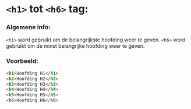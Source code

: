 `<h1>` tot `<h6>` tag:
======================

### Algemene info:

`<h1>` word gebruikt om de belangrijkste hoofding weer te geven.
`<h6>` word gebruikt om de minst belangrijke hoofding weer te geven.

### Voorbeeld:

```html
<h1>Hoofding H1</h1>
<h2>Hoofding H2</h2>
<h3>Hoofding H3</h3>
<h4>Hoofding H4</h4>
<h5>Hoofding H5</h5>
<h6>Hoofding H6</h6>
```
